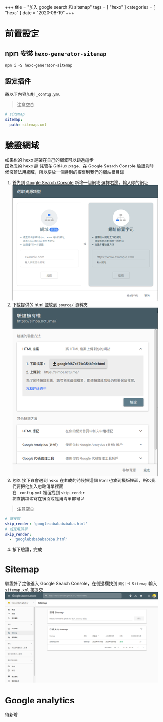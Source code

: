 +++
title = "加入 google search 和 sitemap"
tags = [ "hexo" ]
categories = [ "hexo" ]
date = "2020-08-19"
+++

# 前置設定
## npm 安裝 `hexo-generator-sitemap`
```
npm i -S hexo-generator-sitemap 
```

## 設定插件
將以下內容加到 `_config.yml`  

> 注意空白  

```yaml
# sitemap
sitemap:
  path: sitemap.xml
```

# 驗證網域
如果你的 hexo 是架在自己的網域可以跳過這步  
因為我的 hexo 是 託管在 GitHub page，在 Google Search Console 驗證的時候沒辦法用網域，所以要放一個特別的檔案到我們的網站根目錄  
1. 首先到 [Google Search Console](https://search.google.com/search-console/) 新增一個網域
選擇右邊，輸入你的網址
![add demain](/images/google-search-analytics/addDomain.png)
2. 下載提供的 html 並放到 `source/` 資料夾
![download html file and place to source/](/images/google-search-analytics/verifyDomain.png)
3. 忽略
接下來會遇到 hexo 在生成的時候把這個 html 也放到模板裡面，所以我們要把他加入忽略清單裡面  
在 `_config.yml` 裡面找到 `skip_render`  
把直接檔名寫在後面或是用清單都可以  
> 注意空白  
```yaml
# 直接寫
skip_render: 'googlebabababababa.html'
# 或是用清單
skip_render: 
  - 'googlebabababababa.html'
```
4. 按下驗證，完成

# Sitemap
驗證好了之後進入 Google Search Console，在側邊欄找到 `索引` -> `Sitemap`
輸入 `sitemap.xml` 按提交
![sitemap](/images/google-search-analytics/sitemap.png)

# Google analytics
待新增
